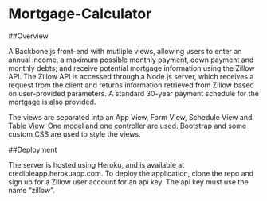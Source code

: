 # Mortgage-Calculator

##Overview

A Backbone.js front-end with mutliple views, allowing users to enter an annual income, a maximum possible monthly payment, down payment and monthly debts, and receive potential mortgage information using the Zillow API. The Zillow API is accessed through a Node.js server, which receives a request from the client and returns information retrieved from Zillow based on user-provided parameters. A standard 30-year payment schedule for the mortgage is also provided.

The views are separated into an App View, Form View, Schedule View and Table View. One model and one controller are used. Bootstrap and some custom CSS are used to style the views. 


##Deployment

The server is hosted using Heroku, and is available at credibleapp.herokuapp.com. To deploy the application, clone the repo and sign up for a Zillow user account for an api key. The api key must use the name “zillow”.
